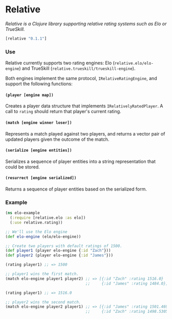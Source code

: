 # Relative

*Relative is a Clojure library supporting relative rating systems such as Elo or TrueSkill.*

```clj
[relative "0.1.1"]
```

### Use

Relative currently supports two rating engines: Elo (`relative.elo/elo-engine`) and TrueSkill (`relative.trueskill/trueskill-engine`).

Both engines implement the same protocol, `IRelativeRatingEngine`, and support the following functions:

#### `(player [engine map])`

Creates a player data structure that implements `IRelativelyRatedPlayer`. A call to `rating` should return that player's current rating.

#### `(match [engine winner loser])`

Represents a match played against two players, and returns a vector pair of updated players given the outcome of the match.

#### `(serialize [engine entities])`

Serializes a sequence of player entities into a string representation that could be stored.

#### `(resurrect [engine serialized])`

Returns a sequence of player entities based on the serialized form.

### Example

```clj
(ns elo-example
  (:require [relative.elo :as elo])
  (:use relative.rating))

;; We'll use the Elo engine
(def elo-engine (elo/elo-engine))

;; Create two players with default ratings of 1500.
(def player1 (player elo-engine {:id "Zach"}))
(def player2 (player elo-engine {:id "James"}))

(rating player1) ;; => 1500

;; player1 wins the first match.
(match elo-engine player1 player2) ;; => [{:id "Zach" :rating 1516.0}
                                   ;;     {:id "James" :rating 1484.0}]

(rating player1) ;; => 1516.0

;; player2 wins the second match.
(match elo-engine player2 player1) ;; => [{:id "James" :rating 1501.4695}
                                   ;;     {:id "Zach" :rating 1498.5305}]
```
